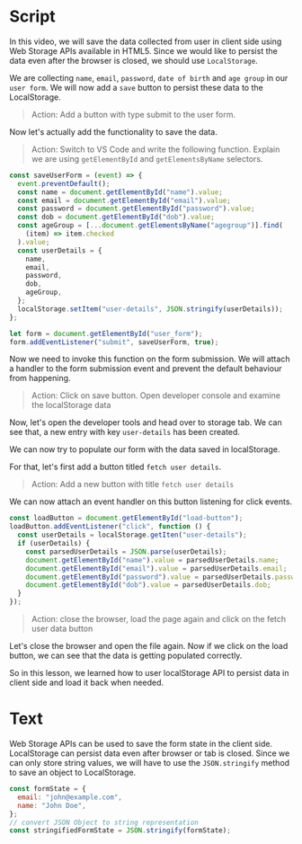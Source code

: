 # Script

In this video, we will save the data collected from user in client side using Web Storage APIs available in HTML5. Since we would like to persist the data even after the browser is closed, we should use `LocalStorage`.

We are collecting `name`, `email`, `password`, `date of birth` and `age group` in our `user form`.
We will now add a `save` button to persist these data to the LocalStorage.

> Action: Add a button with type submit to the user form.

Now let's actually add the functionality to save the data.

> Action: Switch to VS Code and write the following function. Explain we are using `getElementById` and `getElementsByName` selectors.

```js
const saveUserForm = (event) => {
  event.preventDefault();
  const name = document.getElementById("name").value;
  const email = document.getElementById("email").value;
  const password = document.getElementById("password").value;
  const dob = document.getElementById("dob").value;
  const ageGroup = [...document.getElementsByName("agegroup")].find(
    (item) => item.checked
  ).value;
  const userDetails = {
    name,
    email,
    password,
    dob,
    ageGroup,
  };
  localStorage.setItem("user-details", JSON.stringify(userDetails));
};

let form = document.getElementById("user_form");
form.addEventListener("submit", saveUserForm, true);
```

Now we need to invoke this function on the form submission. We will attach a handler to the form submission event and prevent the default behaviour from happening.

> Action: Click on save button. Open developer console and examine the localStorage data

Now, let's open the developer tools and head over to storage tab. We can see that, a new entry with key `user-details` has been created.

We can now try to populate our form with the data saved in localStorage.

For that, let's first add a button titled `fetch user details`.

> Action: Add a new button with title `fetch user details`

We can now attach an event handler on this button listening for click events.

```js
const loadButton = document.getElementById("load-button");
loadButton.addEventListener("click", function () {
  const userDetails = localStorage.getIten("user-details");
  if (userDetails) {
    const parsedUserDetails = JSON.parse(userDetails);
    document.getElementById("name").value = parsedUserDetails.name;
    document.getElementById("email").value = parsedUserDetails.email;
    document.getElementById("password").value = parsedUserDetails.password;
    document.getElementById("dob").value = parsedUserDetails.dob;
  }
});
```

> Action: close the browser, load the page again and click on the fetch user data button

Let's close the browser and open the file again. Now if we click on the load button, we can see that the data is getting populated correctly.

So in this lesson, we learned how to user localStorage API to persist data in client side and load it back when needed.

# Text

Web Storage APIs can be used to save the form state in the client side. LocalStorage can persist data even after browser or tab is closed. Since we can only store string values, we will have to use the `JSON.stringify` method to save an object to LocalStorage.

```js
const formState = {
  email: "john@example.com",
  name: "John Doe",
};
// convert JSON Object to string representation
const stringifiedFormState = JSON.stringify(formState);
```
